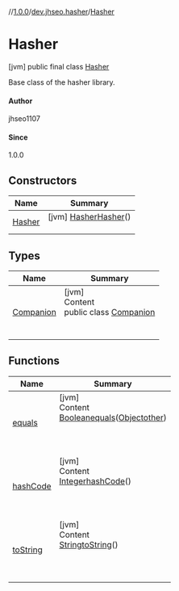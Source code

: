 //[1.0.0](../../index.md)/[dev.jhseo.hasher](../index.md)/[Hasher](index.md)



# Hasher  
 [jvm] public final class [Hasher](index.md)

Base class of the hasher library.



#### Author  


jhseo1107



#### Since  


1.0.0

   


## Constructors  
  
|  Name|  Summary| 
|---|---|
| <a name="dev.jhseo.hasher/Hasher/Hasher/#/PointingToDeclaration/"></a>[Hasher](-hasher.md)| <a name="dev.jhseo.hasher/Hasher/Hasher/#/PointingToDeclaration/"></a> [jvm] [Hasher](index.md)[Hasher](-hasher.md)()  <br>   <br>


## Types  
  
|  Name|  Summary| 
|---|---|
| <a name="dev.jhseo.hasher/Hasher.Companion///PointingToDeclaration/"></a>[Companion](-companion/index.md)| <a name="dev.jhseo.hasher/Hasher.Companion///PointingToDeclaration/"></a>[jvm]  <br>Content  <br>public class [Companion](-companion/index.md)  <br><br><br>


## Functions  
  
|  Name|  Summary| 
|---|---|
| <a name="kotlin/Any/equals/#kotlin.Any?/PointingToDeclaration/"></a>[equals](../-hasher-method/-companion/index.md#%5Bkotlin%2FAny%2Fequals%2F%23kotlin.Any%3F%2FPointingToDeclaration%2F%5D%2FFunctions%2F-1809352891)| <a name="kotlin/Any/equals/#kotlin.Any?/PointingToDeclaration/"></a>[jvm]  <br>Content  <br>[Boolean](https://docs.oracle.com/javase/8/docs/api/java/lang/Boolean.html)[equals](../-hasher-method/-companion/index.md#%5Bkotlin%2FAny%2Fequals%2F%23kotlin.Any%3F%2FPointingToDeclaration%2F%5D%2FFunctions%2F-1809352891)([Object](https://docs.oracle.com/javase/8/docs/api/java/lang/Object.html)[other](../-hasher-method/-companion/index.md#%5Bkotlin%2FAny%2Fequals%2F%23kotlin.Any%3F%2FPointingToDeclaration%2F%5D%2FFunctions%2F-1809352891))  <br>  <br><br><br>
| <a name="kotlin/Any/hashCode/#/PointingToDeclaration/"></a>[hashCode](../-hasher-method/-companion/index.md#%5Bkotlin%2FAny%2FhashCode%2F%23%2FPointingToDeclaration%2F%5D%2FFunctions%2F-1809352891)| <a name="kotlin/Any/hashCode/#/PointingToDeclaration/"></a>[jvm]  <br>Content  <br>[Integer](https://docs.oracle.com/javase/8/docs/api/java/lang/Integer.html)[hashCode](../-hasher-method/-companion/index.md#%5Bkotlin%2FAny%2FhashCode%2F%23%2FPointingToDeclaration%2F%5D%2FFunctions%2F-1809352891)()  <br>  <br><br><br>
| <a name="kotlin/Any/toString/#/PointingToDeclaration/"></a>[toString](../-hasher-method/-companion/index.md#%5Bkotlin%2FAny%2FtoString%2F%23%2FPointingToDeclaration%2F%5D%2FFunctions%2F-1809352891)| <a name="kotlin/Any/toString/#/PointingToDeclaration/"></a>[jvm]  <br>Content  <br>[String](https://docs.oracle.com/javase/8/docs/api/java/lang/String.html)[toString](../-hasher-method/-companion/index.md#%5Bkotlin%2FAny%2FtoString%2F%23%2FPointingToDeclaration%2F%5D%2FFunctions%2F-1809352891)()  <br>  <br><br><br>

